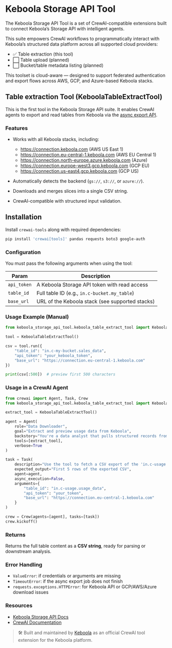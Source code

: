 # Keboola Storage API Tool

The Keboola Storage API Tool is a set of CrewAI-compatible extensions built to connect Keboola’s Storage API with 
intelligent agents. 

This suite empowers CrewAI workflows to programmatically interact with Keboola’s structured data platform across 
all supported cloud providers:

- ✅ Table extraction (this tool)
- ⬜ Table upload (planned)
- ⬜ Bucket/table metadata listing (planned)

This toolset is cloud-aware — designed to support federated authentication and export flows across AWS, GCP, and Azure-based Keboola stacks.

## Table extraction Tool (KeboolaTableExtractTool)

This is the first tool in the Keboola Storage API suite. It enables CrewAI agents to export and read tables from Keboola via the [async export API](https://keboola.docs.apiary.io/#reference/tables/unload-data-asynchronously).

### Features

- Works with all Keboola stacks, including:

  - https://connection.keboola.com (AWS US East 1)
  - https://connection.eu-central-1.keboola.com (AWS EU Central 1)
  - https://connection.north-europe.azure.keboola.com (Azure)
  - https://connection.europe-west3.gcp.keboola.com (GCP EU)
  - https://connection.us-east4.gcp.keboola.com (GCP US)

- Automatically detects the backend (`gs://`, `s3://`, or `azure://`).
- Downloads and merges slices into a single CSV string.
- CrewAI-compatible with structured input validation.

## Installation

Install `crewai-tools` along with required dependencies:

```bash
pip install 'crewai[tools]' pandas requests boto3 google-auth
```

### Configuration

You must pass the following arguments when using the tool:

| Param       | Description                                     |
| ----------- | ----------------------------------------------- |
| `api_token` | A Keboola Storage API token with read access    |
| `table_id`  | Full table ID (e.g., `in.c-bucket.my_table`)    |
| `base_url`  | URL of the Keboola stack (see supported stacks) |

### Usage Example (Manual)

```python
from keboola_storage_api_tool.keboola_table_extract_tool import KeboolaTableExtractTool

tool = KeboolaTableExtractTool()

csv = tool.run({
    "table_id": "in.c-my-bucket.sales_data",
    "api_token": "your_keboola_token",
    "base_url": "https://connection.eu-central-1.keboola.com"
})

print(csv[:500])  # preview first 500 characters
```

### Usage in a CrewAI Agent

```python
from crewai import Agent, Task, Crew
from keboola_storage_api_tool.keboola_table_extract_tool import KeboolaTableExtractTool

extract_tool = KeboolaTableExtractTool()

agent = Agent(
    role="Data Downloader",
    goal="Extract and preview usage data from Keboola",
    backstory="You're a data analyst that pulls structured records from Keboola tables.",
    tools=[extract_tool],
    verbose=True
)

task = Task(
    description="Use the tool to fetch a CSV export of the 'in.c-usage.usage_data' table.",
    expected_output="First 5 rows of the exported CSV",
    agent=agent,
    async_execution=False,
    arguments={
        "table_id": "in.c-usage.usage_data",
        "api_token": "your_token",
        "base_url": "https://connection.eu-central-1.keboola.com"
    }
)

crew = Crew(agents=[agent], tasks=[task])
crew.kickoff()
```

### Returns

Returns the full table content as a **CSV string**, ready for parsing or downstream analysis.

### Error Handling

- `ValueError`: if credentials or arguments are missing
- `TimeoutError`: if the async export job does not finish
- `requests.exceptions.HTTPError`: for Keboola API or GCP/AWS/Azure download issues

### Resources

- [Keboola Storage API Docs](https://keboola.docs.apiary.io)
- [CrewAI Documentation](https://docs.crewai.com)

> 🛠️ Built and maintained by [Keboola](https://www.keboola.com) as an official CrewAI tool extension for the Keboola platform.
